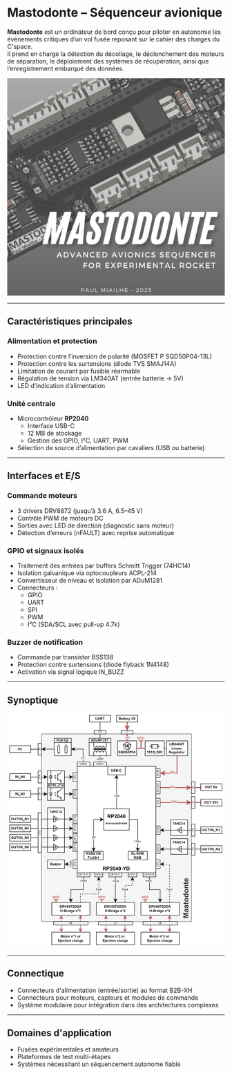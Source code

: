 # Mastodonte – Séquenceur avionique 

**Mastodonte** est un ordinateur de bord conçu pour piloter en autonomie les événements critiques d’un vol fusée reposant sur le cahier des charges du C'space.  
Il prend en charge la détection du décollage, le déclenchement des moteurs de séparation, le déploiement des systèmes de récupération, ainsi que l’enregistrement embarqué des données.

![WallPaper](Image/Mastodonte-N6.png)

---

## Caractéristiques principales

### Alimentation et protection

- Protection contre l’inversion de polarité (MOSFET P SQD50P04-13L)
- Protection contre les surtensions (diode TVS SMAJ14A)
- Limitation de courant par fusible réarmable
- Régulation de tension via LM340AT (entrée batterie → 5V)
- LED d’indication d’alimentation

### Unité centrale

- Microcontrôleur **RP2040**
  - Interface USB-C
  - 12 MB de stockage
  - Gestion des GPIO, I²C, UART, PWM
- Sélection de source d’alimentation par cavaliers (USB ou batterie)

---

## Interfaces et E/S

### Commande moteurs

- 3 drivers DRV8872 (jusqu’à 3.6 A, 6.5–45 V)
- Contrôle PWM de moteurs DC
- Sorties avec LED de direction (diagnostic sans moteur)
- Détection d’erreurs (nFAULT) avec reprise automatique

### GPIO et signaux isolés

- Traitement des entrées par buffers Schmitt Trigger (74HC14)
- Isolation galvanique via optocoupleurs ACPL-214
- Convertisseur de niveau et isolation par ADuM1281
- Connecteurs :
  - GPIO
  - UART
  - SPI
  - PWM
  - I²C (SDA/SCL avec pull-up 4.7k)

### Buzzer de notification

- Commande par transistor BSS138
- Protection contre surtensions (diode flyback 1N4148)
- Activation via signal logique IN_BUZZ

---

## Synoptique 

![Synoptique](Image/Mastodonte_synoptique.png)

---

## Connectique

- Connecteurs d'alimentation (entrée/sortie) au format B2B-XH
- Connecteurs pour moteurs, capteurs et modules de commande
- Système modulaire pour intégration dans des architectures complexes

---

## Domaines d'application

- Fusées expérimentales et amateurs
- Plateformes de test multi-étapes
- Systèmes nécessitant un séquencement autonome fiable
